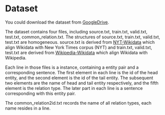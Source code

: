 # Dataset
You could download the dataset from  [GoogleDrive](https://drive.google.com/open?id=1ck3clj1twYug7eURAnIFjto_dMOz3T8I). 

The dataset contains four files, including source.txt, train.txt, valid.txt, test.txt, common_relation.txt. The structures of source.txt, train.txt, valid.txt, test.txt are homogeneous. source.txt is  derived from  [NYT-Wikidata](https://github.com/thunlp/PathNRE/tree/master/data) which align Wikidata  with New York Times corpus (NYT) and  train.txt, valid.txt, test.txt are derived from [Wikipedia-Wikidata](https://github.com/UKPLab/emnlp2017-relation-extraction) which align Wikidata with   Wikipedia.


Each line in those files is a instance, containing a entity pair and a corresponding sentence. The first element in each line is the id of the head entity, and the second element is the id of the tail entity. The subsequent two elements are the name of head and tail entity respectively, and the fifth element is the relation type. The later part in each line is a sentence corresponding with this entity pair.

The common_relation2id.txt records the name of all relation types, each name resides in a line.
